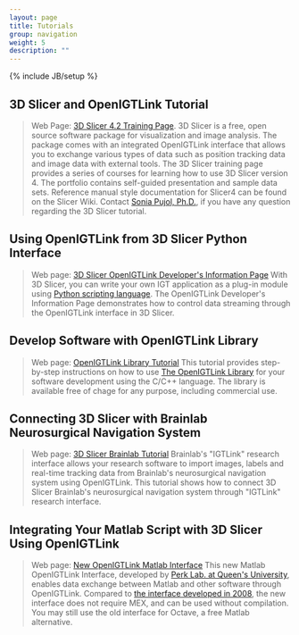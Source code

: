 ```yaml
---
layout: page
title: Tutorials
group: navigation
weight: 5
description: ""
---
```

{% include JB/setup %}

## 3D Slicer and OpenIGTLink Tutorial
> Web Page: [3D Slicer 4.2 Training Page](http://www.slicer.org/slicerWiki/index.php/Documentation/4.2/Training#OpenIGTLink).
3D Slicer is a free, open source software package for visualization and image analysis. The package comes with
an integrated OpenIGTLink interface that allows you to exchange various types of data such as position tracking data and
image data with external tools. The 3D Slicer training page provides a series of courses for learning how to use 3D Slicer version 4.
The portfolio contains self-guided presentation and sample data sets.
Reference manual style documentation for Slicer4 can be found on the Slicer Wiki.
Contact [Sonia Pujol, Ph.D.](http://www.spl.harvard.edu/pages/People/spujol), if you have any question regarding the 3D Slicer tutorial.


## Using OpenIGTLink from 3D Slicer Python Interface
> Web page: [3D Slicer OpenIGTLink Developer's Information Page](http://www.slicer.org/slicerWiki/index.php/Documentation/Nightly/Developers/OpenIGTLinkIF)
With 3D Slicer, you can write your own IGT application as a plug-in module using
[Python scripting language](http://www.python.org). The OpenIGTLink Developer's
Information Page demonstrates how to control data streaming through the OpenIGTLink
interface in 3D Slicer. 


## Develop Software with OpenIGTLink Library
> Web page: [OpenIGTLink Library Tutorial](http://www.na-mic.org/Wiki/index.php/OpenIGTLink/Library/Tutorial)
This tutorial provides step-by-step instructions on how to use [The OpenIGTLink Library](library.html) for your
software development using the C/C++ language. The library is available free of chage for any purpose, including commercial use.


## Connecting 3D Slicer with Brainlab Neurosurgical Navigation System
> Web page: [3D Slicer Brainlab Tutorial](http://wiki.slicer.org/slicerWiki/index.php/Documentation/4.3/Modules/OpenIGTLinkRemote/BrainlabTutorial)
Brainlab's "IGTLink" research interface allows your research software to import images, labels and real-time tracking data
from Brainlab's neurosurgical navigation system using OpenIGTLink.
This tutorial shows how to connect 3D Slicer Brainlab's neurosurgical navigation system through "IGTLink" research interface.

## Integrating Your Matlab Script with 3D Slicer Using OpenIGTLink
> Web page: [New OpenIGTLink Matlab Interface](https://www.assembla.com/spaces/plus/wiki/Matlab_interface)
This new Matlab OpenIGTLink Interface, developed by [Perk Lab. at Queen's University](http://perk.cs.queensu.ca), enables data exchange between Matlab and other software through OpenIGTLink. Compared to [the interface developed in 2008](http://www.na-mic.org/Wiki/index.php/OpenIGTLink/Matlab), the new interface does not require MEX, and can be used without compilation. You may still use the old interface for Octave, a free Matlab alternative. 


